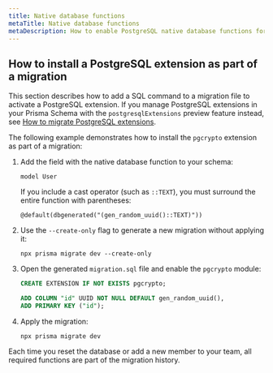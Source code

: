 ```yaml
---
title: Native database functions
metaTitle: Native database functions
metaDescription: How to enable PostgreSQL native database functions for projects that use Prisma Migrate.
---
```


## How to install a PostgreSQL extension as part of a migration

This section describes how to add a SQL command to a migration file to activate a PostgreSQL extension. If you manage PostgreSQL extensions in your Prisma Schema with the `postgresqlExtensions` preview feature instead, see [How to migrate PostgreSQL extensions](/orm/prisma-schema/postgresql-extensions#how-to-migrate-postgresql-extensions).

The following example demonstrates how to install the `pgcrypto` extension as part of a migration:

1. Add the field with the native database function to your schema:

   ```prisma
   model User 
   ```

   If you include a cast operator (such as `::TEXT`), you must surround the entire function with parentheses:

   ```prisma
   @default(dbgenerated("(gen_random_uuid()::TEXT)"))
   ```

1. Use the `--create-only` flag to generate a new migration without applying it:

   ```terminal
   npx prisma migrate dev --create-only
   ```

1. Open the generated `migration.sql` file and enable the `pgcrypto` module:

   ```sql
   CREATE EXTENSION IF NOT EXISTS pgcrypto;

   ADD COLUMN "id" UUID NOT NULL DEFAULT gen_random_uuid(),
   ADD PRIMARY KEY ("id");
   ```

1. Apply the migration:

   ```terminal
   npx prisma migrate dev
   ```

Each time you reset the database or add a new member to your team, all required functions are part of the migration history.